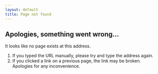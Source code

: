 ```yaml
---
layout: default
title: Page not found
---
```


## Apologies, something went wrong...

It looks like no  page exists at this address.

1. If you typed the URL manually, please try and type the address again.
2. If you clicked a link on a previous page, the link may be broken. Apologies for any inconvenience.